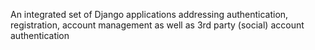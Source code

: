 An integrated set of Django applications addressing authentication, registration, account management as well as 3rd party (social) account authentication
